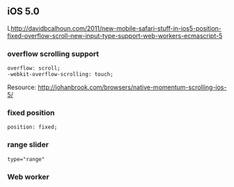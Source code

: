 ## iOS 5.0

L<http://davidbcalhoun.com/2011/new-mobile-safari-stuff-in-ios5-position-fixed-overflow-scroll-new-input-type-support-web-workers-ecmascript-5>

### overflow scrolling support

    overflow: scroll;
    -webkit-overflow-scrolling: touch;

Resource: <http://johanbrook.com/browsers/native-momentum-scrolling-ios-5/>

### fixed position

    position: fixed;

### range slider

    type="range"

### Web worker

